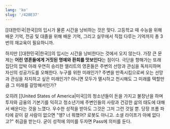 ```yaml
---
lang: 'ko'
slug: '/428E37'
---
```


[[대한민국|한국]]의 입시가 물론 시간을 낭비하는 것은 맞다.
고등학교 때 수능을 위해 배운 기억,
전공 및 대졸을 위해 배운 기억,
그리고 실무에서 직접 다루는 기억까지 총 3번의 재교육이 필요하니까.

하지만 [[대한민국|한국]]의 입시는 시간을 낭비한다는 것에서 오지 않는다.
가장 큰 문제는 **어린 영혼들에게 거짓된 명예와 환희를 맛보인다**는 점이다.
극단을 향해가는 또래 집단의 압박 아래 우연히 승리한 엘리트의 영혼들은
주변의 선망과 관심을 독차지하며 자신의 성공가도를 오해한다.
누구를 위한 미래인가?
주변을 만족시킴으로써 오는 선망과 관심을 차지하고 싶은 미래인가?
아니면 모두가 멸시하고 천시해도 그 미래를 택할만큼 그 미래를 갈망해서인가?

오히려 [[United States of America|미국]]의 청소년들이 돈을 가지고 불장난을 하며 투자와 금융의 기본기를 익히고
청소년기에 주변인들의 사랑과 건강한 삶의 태도에 대해서 배운다는 것을 느꼈다.
우수한 성적을 받아도 그것은 그저 그런 것일 뿐.
당장 프롬 파티에 같이 갈 사람이 없으면
"엥? 너 뭐했어? 로봇도 아니고. 소셜 라이프가 아예 없다고?" 취급을 받는다.
굳이 성적에 의미를 두자면 Pass에 의미를 둔다.
